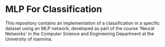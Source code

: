 # MLP For Classification
 This repository contains an implementation of a classification in a specific dataset using an MLP network, developed as part of the course 'Neural Networks' in the Computer Science and Engineering Department at the University of Ioannina.
